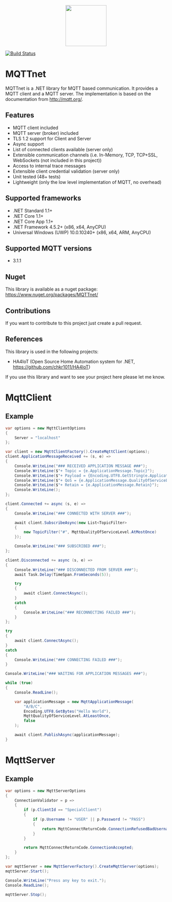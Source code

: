 <p align="center">
<img src="https://github.com/chkr1011/MQTTnet/blob/master/Images/Logo_128x128.png?raw=true" width="128">
</p>

[![Build Status](https://img.shields.io/nuget/v/MQTTnet.svg)](https://www.nuget.org/packages/MQTTnet/)

# MQTTnet
MQTTnet is a .NET library for MQTT based communication. It provides a MQTT client and a MQTT server. The implementation is based on the documentation from http://mqtt.org/.

## Features
* MQTT client included
* MQTT server (broker) included
* TLS 1.2 support for Client and Server
* Async support
* List of connected clients available (server only)
* Extensible communication channels (i.e. In-Memory, TCP, TCP+SSL, WebSockets (not included in this project))
* Access to internal trace messages
* Extensible client credential validation (server only)
* Unit tested (48+ tests)
* Lightweight (only the low level implementation of MQTT, no overhead)

## Supported frameworks
* .NET Standard 1.1+
* .NET Core 1.1+
* .NET Core App 1.1+
* .NET Framework 4.5.2+ (x86, x64, AnyCPU)
* Universal Windows (UWP) 10.0.10240+ (x86, x64, ARM, AnyCPU)

## Supported MQTT versions
* 3.1.1

## Nuget
This library is available as a nuget package: https://www.nuget.org/packages/MQTTnet/

## Contributions
If you want to contribute to this project just create a pull request.

## References
This library is used in the following projects:

* HA4IoT (Open Source Home Automation system for .NET, https://github.com/chkr1011/HA4IoT)

If you use this library and want to see your project here please let me know.

# MqttClient
## Example

```c#
var options = new MqttClientOptions
{
    Server = "localhost"
};

var client = new MqttClientFactory().CreateMqttClient(options);
client.ApplicationMessageReceived += (s, e) =>
{
    Console.WriteLine("### RECEIVED APPLICATION MESSAGE ###");
    Console.WriteLine($"+ Topic = {e.ApplicationMessage.Topic}");
    Console.WriteLine($"+ Payload = {Encoding.UTF8.GetString(e.ApplicationMessage.Payload)}");
    Console.WriteLine($"+ QoS = {e.ApplicationMessage.QualityOfServiceLevel}");
    Console.WriteLine($"+ Retain = {e.ApplicationMessage.Retain}");
    Console.WriteLine();
};

client.Connected += async (s, e) =>
{
    Console.WriteLine("### CONNECTED WITH SERVER ###");

    await client.SubscribeAsync(new List<TopicFilter>
    {
        new TopicFilter("#", MqttQualityOfServiceLevel.AtMostOnce)
    });

    Console.WriteLine("### SUBSCRIBED ###");
};

client.Disconnected += async (s, e) => 
{
    Console.WriteLine("### DISCONNECTED FROM SERVER ###");
    await Task.Delay(TimeSpan.FromSeconds(5));

    try
    {
        await client.ConnectAsync();
    }
    catch
    {
        Console.WriteLine("### RECONNECTING FAILED ###");
    }
};

try
{
    await client.ConnectAsync();
}
catch
{
    Console.WriteLine("### CONNECTING FAILED ###");
}

Console.WriteLine("### WAITING FOR APPLICATION MESSAGES ###");

while (true)
{
    Console.ReadLine();

    var applicationMessage = new MqttApplicationMessage(
        "A/B/C",
        Encoding.UTF8.GetBytes("Hello World"),
        MqttQualityOfServiceLevel.AtLeastOnce,
        false
    );

    await client.PublishAsync(applicationMessage);
}
```

# MqttServer

## Example 

```c#
var options = new MqttServerOptions
{
    ConnectionValidator = p =>
    {
        if (p.ClientId == "SpecialClient")
        {
            if (p.Username != "USER" || p.Password != "PASS")
            {
                return MqttConnectReturnCode.ConnectionRefusedBadUsernameOrPassword;
            }
        }

        return MqttConnectReturnCode.ConnectionAccepted;
    }
};

var mqttServer = new MqttServerFactory().CreateMqttServer(options);
mqttServer.Start();

Console.WriteLine("Press any key to exit.");
Console.ReadLine();

mqttServer.Stop();
```